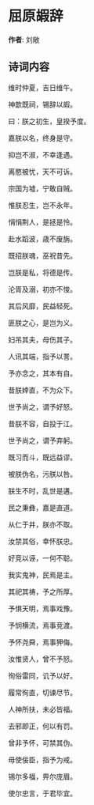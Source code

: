 # 屈原嘏辞

**作者**: 刘敞

## 诗词内容

维时仲夏，吉日维午。

神歆既祠，锡辞以嘏。

曰：朕之初生，皇揆予度。

嘉朕以名，终身是守。

抑岂不淑，不幸逢遇。

离愍被忧，天不可诉。

宗国为墟，宁敢自贼。

惟朕忍生，岂不永年。

悁悁荆人，是拯是怜。

赴水蹈波，歳不废旃。

既招朕魂，巫祝昔先。

岂朕是私，将德是传。

沦胥及溺，初亦不悛。

其后风靡，民益轻死。

匪朕之心，是岂为义。

妇吊其夫，母伤其子。

人讯其端，指予以詈。

予亦念之，其本有自。

昔朕婞直，不为众下。

世予尚之，谓予好怒。

昔朕不容，自投于江。

世予尚之，谓予弃躬。

既习而斗，既远益谬。

被朕伪名，污朕以咎。

朕生不时，乱世是遘。

民之秉彝，嘉是直道。

从仁于井，朕亦不取。

汝禁其俗，幸怀朕忠。

好竞以诬，一何不聪。

我实鬼神，民焉是主。

其祀其祷，予之所厚。

予惧天明，焉事戏豫。

予悯横流，焉事竞渡。

予怀尧舜，焉事狎侮。

汝惟贤人，曾不予怒。

徇俗雷同，讥予以好。

履常徇直，切谏尽节。

人神所扶，未必皆福。

去邪即正，何以有罚。

曾非予怀，可禁其伪。

毋使佞臣，指予为戒。

锡尔多福，畀尔庞眉。

使尔忠言，于君毕宜。

